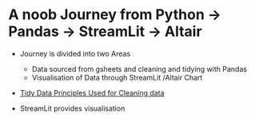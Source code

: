 # A noob Journey from Python -> Pandas -> StreamLit -> Altair

- Journey is divided into two Areas 
  - Data sourced from gsheets and cleaning and tidying with Pandas
  - Visualisation of Data through StreamLit /Altair Chart 

- [Tidy Data Principles Used for Cleaning data](http://vita.had.co.nz/papers/tidy-data.pdf)
- StreamLit provides visualisation 